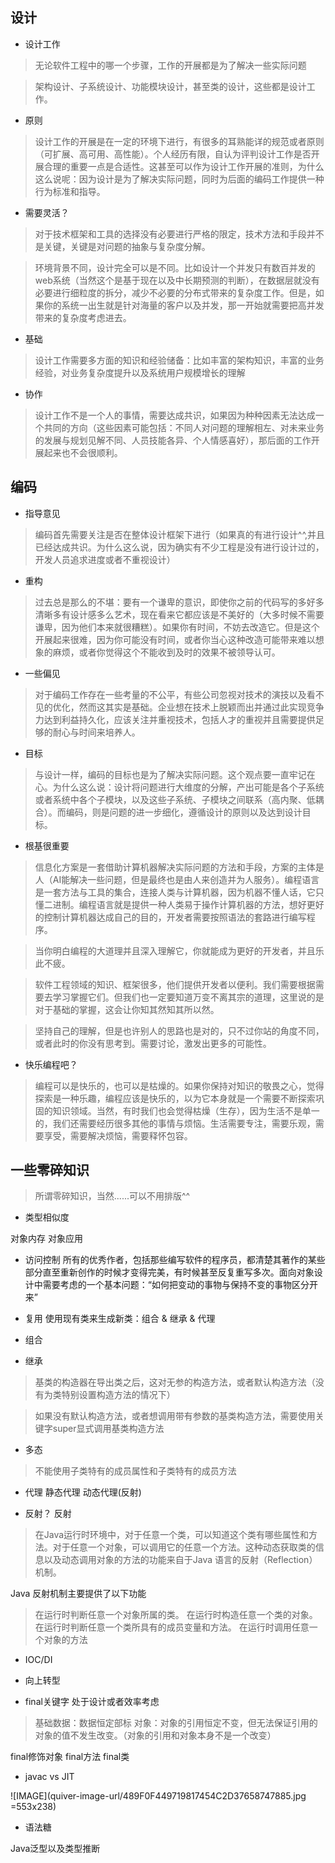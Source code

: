 
## 设计

* 设计工作
> 无论软件工程中的哪一个步骤，工作的开展都是为了解决一些实际问题

> 架构设计、子系统设计、功能模块设计，甚至类的设计，这些都是设计工作。

* 原则
> 设计工作的开展是在一定的环境下进行，有很多的耳熟能详的规范或者原则（可扩展、高可用、高性能）。个人经历有限，自认为评判设计工作是否开展合理的重要一点是合适性。这甚至可以作为设计工作开展的准则，为什么这么说呢：因为设计是为了解决实际问题，同时为后面的编码工作提供一种行为标准和指导。

* 需要灵活？
> 对于技术框架和工具的选择没有必要进行严格的限定，技术方法和手段并不是关键，关键是对问题的抽象与复杂度分解。

> 环境背景不同，设计完全可以是不同。比如设计一个并发只有数百并发的web系统（当然这个是基于现在以及中长期预测的判断），在数据层就没有必要进行细粒度的拆分，减少不必要的分布式带来的复杂度工作。但是，如果你的系统一出生就是针对海量的客户以及并发，那一开始就需要把高并发带来的复杂度考虑进去。

* 基础
> 设计工作需要多方面的知识和经验储备：比如丰富的架构知识，丰富的业务经验，对业务复杂度提升以及系统用户规模增长的理解

* 协作
> 设计工作不是一个人的事情，需要达成共识，如果因为种种因素无法达成一个共同的方向（这些因素可能包括：不同人对问题的理解相左、对未来业务的发展与规划见解不同、人员技能各异、个人情感喜好），那后面的工作开展起来也不会很顺利。

## 编码

* 指导意见
> 编码首先需要关注是否在整体设计框架下进行（如果真的有进行设计^^,并且已经达成共识。为什么这么说，因为确实有不少工程是没有进行设计过的，开发人员追求进度或者不重视设计）

* 重构
> 过去总是那么的不堪：要有一个谦卑的意识，即使你之前的代码写的多好多清晰多有设计感多么艺术，现在看来它都应该是不美好的（大多时候不需要谦卑，因为他们本来就很糟糕）。如果你有时间，不妨去改造它。但是这个开展起来很难，因为你可能没有时间，或者你当心这种改造可能带来难以想象的麻烦，或者你觉得这个不能收到及时的效果不被领导认可。

* 一些偏见
> 对于编码工作存在一些考量的不公平，有些公司忽视对技术的演技以及看不见的优化，然而这其实是基础。企业想在技术上脱颖而出并通过此实现竞争力达到利益持久化，应该关注并重视技术，包括人才的重视并且需要提供足够的耐心与时间来培养人。

* 目标
> 与设计一样，编码的目标也是为了解决实际问题。这个观点要一直牢记在心。为什么这么说：设计将问题进行大维度的分解，产出可能是各个子系统或者系统中各个子模块，以及这些子系统、子模块之间联系（高内聚、低耦合）。而编码，则是问题的进一步细化，遵循设计的原则以及达到设计目标。

* 根基很重要
> 信息化方案是一套借助计算机器解决实际问题的方法和手段，方案的主体是人（AI能解决一些问题，但是最终也是由人来创造并为人服务）。编程语言是一套方法与工具的集合，连接人类与计算机器，因为机器不懂人话，它只懂二进制。编程语言就是提供一种人类易于操作计算机器的方法，想好更好的控制计算机器达成自己的目的，开发者需要按照语法的套路进行编写程序。

> 当你明白编程的大道理并且深入理解它，你就能成为更好的开发者，并且乐此不疲。

> 软件工程领域的知识、框架很多，他们提供开发者以便利。我们需要根据需要去学习掌握它们。但我们也一定要知道万变不离其宗的道理，这里说的是对于基础的掌握，这会让你知其然知其所以然。

> 坚持自己的理解，但是也许别人的思路也是对的，只不过你站的角度不同，或者此时的你没有思考到。需要讨论，激发出更多的可能性。

* 快乐编程吧？
> 编程可以是快乐的，也可以是枯燥的。如果你保持对知识的敬畏之心，觉得探索是一种乐趣，编程应该是快乐的，以为它本身就是一个需要不断探索巩固的知识领域。当然，有时我们也会觉得枯燥（生存），因为生活不是单一的，我们还需要经历很多其他的事情与烦恼。生活需要专注，需要乐观，需要享受，需要解决烦恼，需要释怀包容。

## 一些零碎知识

> 所谓零碎知识，当然......可以不用排版^^

* 类型相似度

对象内存
对象应用



* 访问控制
所有的优秀作者，包括那些编写软件的程序员，都清楚其著作的某些部分直至重新创作的时候才变得完美，有时候甚至反复重写多次。面向对象设计中需要考虑的一个基本问题：“如何把变动的事物与保持不变的事物区分开来”

* 复用
使用现有类来生成新类：组合 & 继承 & 代理

* 组合
* 继承

> 基类的构造器在导出类之后，这对无参的构造方法，或者默认构造方法（没有为类特别设置构造方法的情况下）

> 如果没有默认构造方法，或者想调用带有参数的基类构造方法，需要使用关键字super显式调用基类构造方法

* 多态
> 不能使用子类特有的成员属性和子类特有的成员方法

* 代理
静态代理
动态代理(反射)

* 反射？
反射

> 在Java运行时环境中，对于任意一个类，可以知道这个类有哪些属性和方法。对于任意一个对象，可以调用它的任意一个方法。这种动态获取类的信息以及动态调用对象的方法的功能来自于Java 语言的反射（Reflection）机制。

Java 反射机制主要提供了以下功能

> 在运行时判断任意一个对象所属的类。
在运行时构造任意一个类的对象。
在运行时判断任意一个类所具有的成员变量和方法。
在运行时调用任意一个对象的方法

* IOC/DI

* 向上转型

* final关键字
处于设计或者效率考虑
> 基础数据：数据恒定部标
> 对象：对象的引用恒定不变，但无法保证引用的对象的值不发生改变。（对象的引用和对象本身不是一个改变）

final修饰对象
final方法
final类

* javac vs JIT

![IMAGE](quiver-image-url/489F0F449719817454C2D37658747885.jpg =553x238)


* 语法糖

Java泛型以及类型推断



